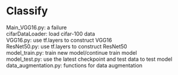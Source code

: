 # Classify
Main_VGG16.py: a failure  
cifarDataLoader: load cifar-100 data  
VGG16.py: use tf.layers to construct VGG16  
ResNet50.py: use tf.layers to construct ResNet50  
model_train.py: train new model/continue train model  
model_test.py: use the latest checkpoint and test data to test model  
data_augmentation.py: functions for data augmentation  
